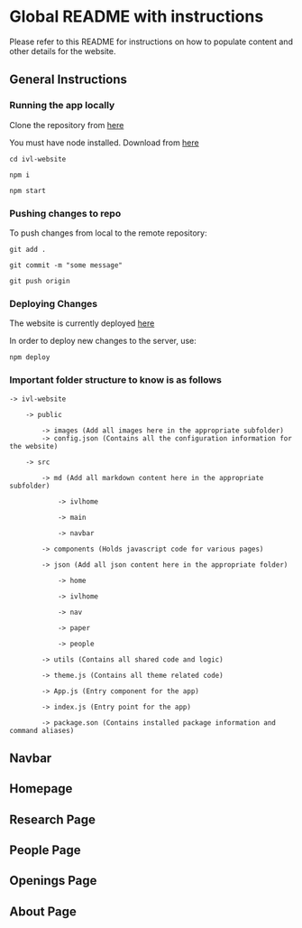 # Global README with instructions

Please refer to this README for instructions on how to populate content and other details for the website.

## General Instructions

### Running the app locally

Clone the repository from [here](https://github.com/brown-ivl/brown-ivl-website.git)

You must have node installed. Download from [here](https://nodejs.org/en/download/)

`cd ivl-website`

`npm i`

`npm start`

### Pushing changes to repo

To push changes from local to the remote repository:

`git add .`

`git commit -m "some message"`

`git push origin`

### Deploying Changes

The website is currently deployed [here](https://brown-ivl.github.io/brown-ivl-website/#)

In order to deploy new changes to the server, use:

`npm deploy`

### Important folder structure to know is as follows

    -> ivl-website  

        -> public  

            -> images (Add all images here in the appropriate subfolder)  
            -> config.json (Contains all the configuration information for the website)  

        -> src  

            -> md (Add all markdown content here in the appropriate subfolder)  

                -> ivlhome

                -> main  

                -> navbar  

            -> components (Holds javascript code for various pages)  

            -> json (Add all json content here in the appropriate folder)   

                -> home  

                -> ivlhome  

                -> nav  

                -> paper  

                -> people  

            -> utils (Contains all shared code and logic)  

            -> theme.js (Contains all theme related code)  

            -> App.js (Entry component for the app)  

            -> index.js (Entry point for the app)  

            -> package.son (Contains installed package information and command aliases)  

## Navbar

## Homepage

## Research Page

## People Page

## Openings Page

## About Page
